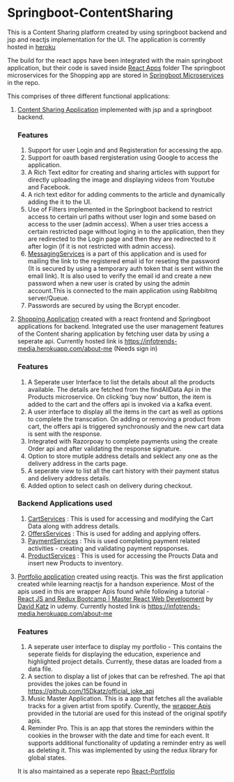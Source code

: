 # Springboot-ContentSharing
This is a Content Sharing platform created by using springboot backend and jsp and reactjs implementation for the UI.
The application is corrently hosted in [heroku](https://infotrends-media.herokuapp.com)

The build for the react apps have been integrated with the main springboot application, but their code is saved inside [React Apps](https://github.com/Vicky-cmd/Springboot-ContentSharing/tree/main/React%20Apps) folder 
The springboot microservices for the Shopping app are stored in [Springboot Microservices](https://github.com/Vicky-cmd/Springboot-ContentSharing/tree/main/Springboot%20Microservices) in the repo.

This comprises of three different functional applications:
1. [Content Sharing Application](https://infotrends-media.herokuapp.com) implemented with jsp and a springboot backend. 
	### Features
	1. Support for user Login and and Registeration for accessing the app.
	2. Support for oauth based rergisteration using Google to access the application.
	3. A Rich Text editor for creating and sharing articles with support for directly uploading the image and displaying videos from Youtube and Facebook.
	3. A rich text editor for adding comments to the article and dynamically adding the it to the UI.
	4. Use of Filters implemented in the Springboot backend to restrict access to certain url paths without user login and some based on access to the user (admin access). When a user tries access a certain restricted page without loging in to the application, then they are redirected to the Login page and then they are redirected to it after login (if it is not restricted with admin access).
	5. [MessagingServices]() is a part of this application and is used for mailing the link to the registered email id for reseting the password (It is secured by using a temporary auth token that is sent within the email link). It is also used to verify the email id and create a new password when a new user is crated by using the admin account.This is connected to the main application using Rabbitmq server/Queue.
	6. Passwords are secured by using the Bcrypt encoder.
		
2. [Shopping Application](https://github.com/Vicky-cmd/Springboot-ContentSharing/tree/main/React%20Apps/ShoppingApp) created with a react frontend and Springboot applications for backend. Integrated use the user management features of the Content sharing application by fetching user data by using a seperate api. 
	Currently hosted link is https://infotrends-media.herokuapp.com/about-me (Needs sign in)
	### Features
	1. A Seperate user Interface to list the details about all the products available. The details are fetched from the findAllData Api in the Products microservice. On clicking 'buy now' button, the item is added to the cart and the offers api is invoked via a kafka event.
	2. A user interface to display all the items in the cart as well as options to complete the transcation. On adding or removing a product from cart, the offers api is triggered synchronously and the new cart data is sent with the response.
	3. Integrated with Razorpoay to complete payments using the create Order api and after validating the response signature.
	4. Option to store mutiple address details and seklect any one as the delivery address in the carts page.
	5. A seperate view to list all the cart history with their payment status and delivery address details.
	6. Added option to select cash on delivery during checkout.
	### Backend Applications used
	1. [CartServices](https://github.com/Vicky-cmd/Springboot-ContentSharing/tree/main/Springboot%20Microservices/CartServices) : This is used for accessing and modifying the Cart Data along with address details.
	2. [OffersServices](https://github.com/Vicky-cmd/Springboot-ContentSharing/tree/main/Springboot%20Microservices/OffersServices) : This is used for adding and applying offers.
	3. [PaymentServices](https://github.com/Vicky-cmd/Springboot-ContentSharing/tree/main/Springboot%20Microservices/PaymentServices) : This is used completing payment related activities - creating and validating payment repsponses. 
	4. [ProductServices](https://github.com/Vicky-cmd/Springboot-ContentSharing/tree/main/Springboot%20Microservices/ProductServices) : This is used for accessing the Proucts Data and insert new Products to inventory. 
		
3. [Portfolio application](https://github.com/Vicky-cmd/Springboot-ContentSharing/tree/main/React%20Apps/Portfolio) created using reactjs. This was the first application created while learning reactjs for a handson experience. Most of the apis used in this are wrapper Apis found while following a tutorial - [React JS and Redux Bootcamp | Master React Web Development](https://github.com/15Dkatz/react-bootcamp) by [David Katz](https://github.com/15Dkatz) in udemy.
	Currently hosted link is https://infotrends-media.herokuapp.com/about-me
	### Features
	1. A seperate user interface to display my portfolio - This contains the seperate fields for displaying the education, experience and highlighted project details. Currently, these datas are loaded from a data file.
	2. A section to display a list of jokes that can be refreshed. 
		The api that provides the jokes can be found in https://github.com/15Dkatz/official_joke_api
	3. Music Master Application. This is a app that fetches all the avaliable tracks for a given artist from spotify. Curently, the [wrapper Apis](https://github.com/15Dkatz/spotify-api-wrapper) provided in the tutorial are used for this instead of the original spotify apis. 
	4. Reminder Pro. This is an app that stores the reminders within the cookies in the browser with the date and time for each event. It supports additional functionality of updating a reminder entry as well as deleting it. This was implemented by using the redux library for global states.
	
	It is also maintained as a seperate repo [React-Portfolio](https://github.com/Vicky-cmd/React-Portfolio)